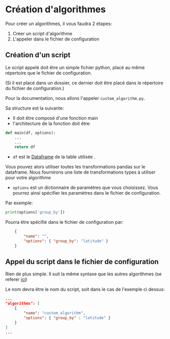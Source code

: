 # Création d'algorithmes

Pour créer un algorithmes, il vous faudra 2 étapes:

1. Créer un script d'algorithme
2. L'appeler dans le fichier de configuration

## Création d'un script

Le script appelé doit être un simple fichier python, placé au même répertoire que le fichier de configuration.

(Si il est placé dans un dossier, ce dernier doit être placé dans le répertoire du fichier de configuration.)

Pour la documentation, nous allons l'appeler `custom_algorithm.py`.

Sa structure est la suivante:

- Il doit être composé d'une fonction main
- l'architecture de la fonction doit être: 

```python
def main(df, options):
    ...
    ...
    return df
```

- `df` est le [Dataframe](https://pandas.pydata.org/pandas-docs/stable/reference/api/pandas.DataFrame.html#pandas-dataframe) de la table utilisée .

Vous pouvez alors utiliser toutes les transformations pandas sur le dataframe. Nous fournirons une liste de transformations types à utiliser pour votre algorithme 

- `options` est un dictionnaire de paramètres que vous choisissez. Vous pourrez ainsi spécifier les paramètres dans le fichier de configuration.

Par exemple:

```python
print(options['group_by']) 
```

Pourra être spécifié dans le fichier de configuration par:

```json
    { 
        "name": "", 
        "options": { "group_by": "latitude" }  
    }
```

## Appel du script dans le fichier de configuration

Rien de plus simple.
Il suit la même syntaxe que les autres algorithmes (se referer [ici](algorithmes.md))

Le nom devra être le nom du script, soit dans le cas de l'exemple ci dessus:

```json
...
"algorithms": [
    { 
        "name": "custom_algorithm", 
        "options": { "group_by" : "latitude" }  
    }
]
...
```


